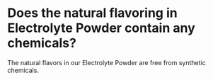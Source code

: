 # Does the natural flavoring in Electrolyte Powder contain any chemicals?

The natural flavors in our Electrolyte Powder are free from synthetic chemicals.